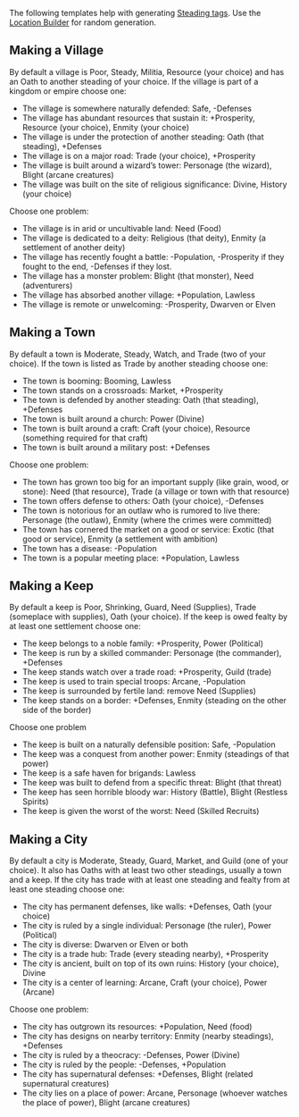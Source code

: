 The following templates help with generating [Steading tags](Steading%20tags.md). Use the [Location Builder](Location%20Builder.md) for random generation.

## Making a Village

By default a village is Poor, Steady, Militia, Resource (your choice) and has an Oath to another steading of your choice. If the village is part of a kingdom or empire choose one:

* The village is somewhere naturally defended: Safe, -Defenses
* The village has abundant resources that sustain it: +Prosperity, Resource (your choice), Enmity (your choice)
* The village is under the protection of another steading: Oath (that steading), +Defenses
* The village is on a major road: Trade (your choice), +Prosperity
* The village is built around a wizard’s tower: Personage (the wizard), Blight (arcane creatures)
* The village was built on the site of religious significance: Divine, History (your choice)

Choose one problem:

* The village is in arid or uncultivable land: Need (Food)
* The village is dedicated to a deity: Religious (that deity), Enmity (a settlement of another deity)
* The village has recently fought a battle: -Population, -Prosperity if they fought to the end, -Defenses if they lost.
* The village has a monster problem: Blight (that monster), Need (adventurers)
* The village has absorbed another village: +Population, Lawless
* The village is remote or unwelcoming: -Prosperity, Dwarven or Elven

## Making a Town

By default a town is Moderate, Steady, Watch, and Trade (two of your choice). If the town is listed as Trade by another steading choose one:

* The town is booming: Booming, Lawless
* The town stands on a crossroads: Market, +Prosperity
* The town is defended by another steading: Oath (that steading), +Defenses
* The town is built around a church: Power (Divine)
* The town is built around a craft: Craft (your choice), Resource (something required for that craft)
* The town is built around a military post: +Defenses

Choose one problem:

* The town has grown too big for an important supply (like grain, wood, or stone): Need (that resource), Trade (a village or town with that resource)
* The town offers defense to others: Oath (your choice), -Defenses
* The town is notorious for an outlaw who is rumored to live there: Personage (the outlaw), Enmity (where the crimes were committed)
* The town has cornered the market on a good or service: Exotic (that good or service), Enmity (a settlement with ambition)
* The town has a disease: -Population
* The town is a popular meeting place: +Population, Lawless

## Making a Keep

By default a keep is Poor, Shrinking, Guard, Need (Supplies), Trade (someplace with supplies), Oath (your choice). If the keep is owed fealty by at least one settlement choose one:

* The keep belongs to a noble family: +Prosperity, Power (Political)
* The keep is run by a skilled commander: Personage (the commander), +Defenses
* The keep stands watch over a trade road: +Prosperity, Guild (trade)
* The keep is used to train special troops: Arcane, -Population
* The keep is surrounded by fertile land: remove Need (Supplies)
* The keep stands on a border: +Defenses, Enmity (steading on the other side of the border)

Choose one problem

* The keep is built on a naturally defensible position: Safe, -Population
* The keep was a conquest from another power: Enmity (steadings of that power)
* The keep is a safe haven for brigands: Lawless
* The keep was built to defend from a specific threat: Blight (that threat)
* The keep has seen horrible bloody war: History (Battle), Blight (Restless Spirits)
* The keep is given the worst of the worst: Need (Skilled Recruits)

## Making a City

By default a city is Moderate, Steady, Guard, Market, and Guild (one of your choice). It also has Oaths with at least two other steadings, usually a town and a keep. If the city has trade with at least one steading and fealty from at least one steading choose one:

* The city has permanent defenses, like walls: +Defenses, Oath (your choice)
* The city is ruled by a single individual: Personage (the ruler), Power (Political)
* The city is diverse: Dwarven or Elven or both
* The city is a trade hub: Trade (every steading nearby), +Prosperity
* The city is ancient, built on top of its own ruins: History (your choice), Divine
* The city is a center of learning: Arcane, Craft (your choice), Power (Arcane)

Choose one problem:

* The city has outgrown its resources: +Population, Need (food)
* The city has designs on nearby territory: Enmity (nearby steadings), +Defenses
* The city is ruled by a theocracy: -Defenses, Power (Divine)
* The city is ruled by the people: -Defenses, +Population
* The city has supernatural defenses: +Defenses, Blight (related supernatural creatures)
* The city lies on a place of power: Arcane, Personage (whoever watches the place of power), Blight (arcane creatures)
